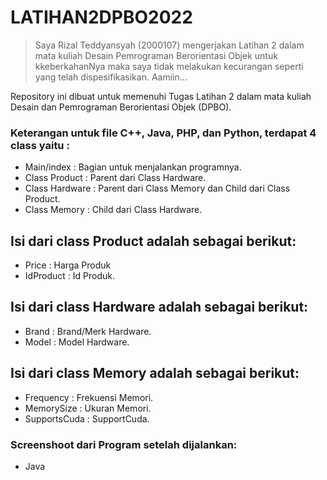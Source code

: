 # LATIHAN2DPBO2022

>Saya Rizal Teddyansyah (2000107) mengerjakan Latihan 2 dalam mata kuliah Desain Pemrograman Berorientasi Objek untuk kkeberkahanNya maka saya tidak melakukan kecurangan seperti yang telah dispesifikasikan.
Aamiin...

Repository ini dibuat untuk memenuhi Tugas Latihan 2 dalam mata kuliah Desain dan Pemrograman Berorientasi Objek (DPBO).


### Keterangan untuk file C++, Java, PHP, dan Python, terdapat 4 class yaitu :
- Main/index      : Bagian untuk menjalankan programnya.
- Class Product   : Parent dari Class Hardware.
- Class Hardware  : Parent dari Class Memory dan Child dari Class Product.
- Class Memory    : Child dari Class Hardware.

## Isi dari class Product adalah sebagai berikut:
- Price     : Harga Produk
- IdProduct : Id Produk.

## Isi dari class Hardware adalah sebagai berikut:
- Brand : Brand/Merk Hardware.
- Model : Model Hardware.

## Isi dari class Memory adalah sebagai berikut:
- Frequency     : Frekuensi Memori.
- MemorySize    : Ukuran Memori.
- SupportsCuda  : SupportCuda.

### Screenshoot dari Program setelah dijalankan:
- Java
